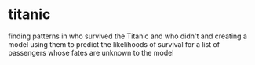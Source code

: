# titanic

finding patterns in who survived the Titanic and who didn't and creating a model using them to predict the likelihoods of survival for a list of passengers whose fates are unknown to the model
